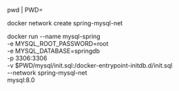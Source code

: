 


pwd | PWD=

docker network create spring-mysql-net

docker run --name mysql-spring \
  -e MYSQL_ROOT_PASSWORD=root \
  -e MYSQL_DATABASE=springdb \
  -p 3306:3306 \
  -v $PWD/mysql/init.sql:/docker-entrypoint-initdb.d/init.sql \
  --network spring-mysql-net \
  mysql:8.0